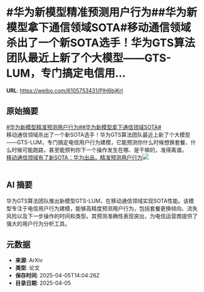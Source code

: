 # #华为新模型精准预测用户行为##华为新模型拿下通信领域SOTA#移动通信领域杀出了一个新SOTA选手！华为GTS算法团队最近上新了个大模型——GTS-LUM，专门搞定电信用...

**URL**: https://weibo.com/6105753431/PlH6bjKrI

## 原始摘要

<a href="https://m.weibo.cn/search?containerid=231522type%3D1%26t%3D10%26q%3D%23%E5%8D%8E%E4%B8%BA%E6%96%B0%E6%A8%A1%E5%9E%8B%E7%B2%BE%E5%87%86%E9%A2%84%E6%B5%8B%E7%94%A8%E6%88%B7%E8%A1%8C%E4%B8%BA%23&amp;extparam=%23%E5%8D%8E%E4%B8%BA%E6%96%B0%E6%A8%A1%E5%9E%8B%E7%B2%BE%E5%87%86%E9%A2%84%E6%B5%8B%E7%94%A8%E6%88%B7%E8%A1%8C%E4%B8%BA%23" data-hide=""><span class="surl-text">#华为新模型精准预测用户行为#</span></a><a href="https://m.weibo.cn/search?containerid=231522type%3D1%26t%3D10%26q%3D%23%E5%8D%8E%E4%B8%BA%E6%96%B0%E6%A8%A1%E5%9E%8B%E6%8B%BF%E4%B8%8B%E9%80%9A%E4%BF%A1%E9%A2%86%E5%9F%9FSOTA%23&amp;extparam=%23%E5%8D%8E%E4%B8%BA%E6%96%B0%E6%A8%A1%E5%9E%8B%E6%8B%BF%E4%B8%8B%E9%80%9A%E4%BF%A1%E9%A2%86%E5%9F%9FSOTA%23" data-hide=""><span class="surl-text">#华为新模型拿下通信领域SOTA#</span></a><br>移动通信领域杀出了一个新SOTA选手！华为GTS算法团队最近上新了个大模型——GTS-LUM，专门搞定电信用户行为建模，它能预测你什么时候想换套餐、什么时候可能跑路，甚至能预判你下一个操作发生在哪、是干嘛的，准得离谱。 <a href="https://weibo.com/ttarticle/p/show?id=2309405151705636667595" data-hide=""><span class="url-icon"><img style="width: 1rem;height: 1rem" src="https://h5.sinaimg.cn/upload/2015/09/25/3/timeline_card_small_article_default.png" referrerpolicy="no-referrer"></span><span class="surl-text">移动通信领域有了新SOTA：华为出品，精准预测用户行为</span></a><img style="" src="https://tvax4.sinaimg.cn/large/006Fd7o3gy1i04q86jq34j30rn0fkact.jpg" referrerpolicy="no-referrer"><br><br>

## AI 摘要

华为GTS算法团队推出新模型GTS-LUM，在移动通信领域实现SOTA性能。该模型专注于电信用户行为建模，能够高精度预测用户行为，包括套餐更换倾向、流失风险以及下一步操作的时间和类型。其预测准确性表现突出，为电信运营商提供了强大的用户行为分析工具。

## 元数据

- **来源**: ArXiv
- **类型**: 论文
- **保存时间**: 2025-04-05T14:04:26Z
- **目录日期**: 2025-04-05
